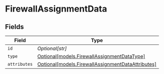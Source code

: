# FirewallAssignmentData


## Fields

| Field                                                                                              | Type                                                                                               | Required                                                                                           | Description                                                                                        |
| -------------------------------------------------------------------------------------------------- | -------------------------------------------------------------------------------------------------- | -------------------------------------------------------------------------------------------------- | -------------------------------------------------------------------------------------------------- |
| `id`                                                                                               | *Optional[str]*                                                                                    | :heavy_minus_sign:                                                                                 | N/A                                                                                                |
| `type`                                                                                             | [Optional[models.FirewallAssignmentDataType]](../models/firewallassignmentdatatype.md)             | :heavy_minus_sign:                                                                                 | N/A                                                                                                |
| `attributes`                                                                                       | [Optional[models.FirewallAssignmentDataAttributes]](../models/firewallassignmentdataattributes.md) | :heavy_minus_sign:                                                                                 | N/A                                                                                                |